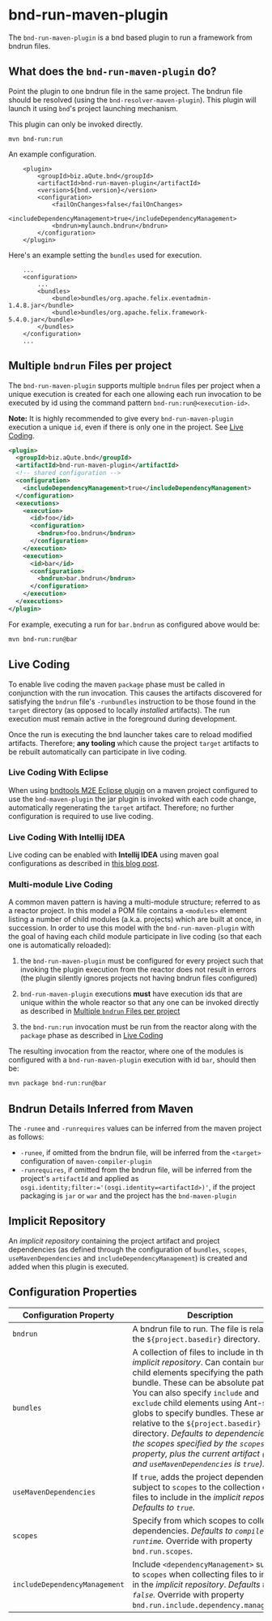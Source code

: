 # bnd-run-maven-plugin

The `bnd-run-maven-plugin` is a bnd based plugin to run a framework from bndrun files.

## What does the `bnd-run-maven-plugin` do?

Point the plugin to one bndrun file in the same project. The bndrun file should be resolved (using the `bnd-resolver-maven-plugin`). This plugin will launch it using `bnd`'s project launching mechanism.

This plugin can only be invoked directly.

```
mvn bnd-run:run
```

An example configuration.

```
    <plugin>
        <groupId>biz.aQute.bnd</groupId>
        <artifactId>bnd-run-maven-plugin</artifactId>
        <version>${bnd.version}</version>
        <configuration>
            <failOnChanges>false</failOnChanges>
            <includeDependencyManagement>true</includeDependencyManagement>
            <bndrun>mylaunch.bndrun</bndrun>
        </configuration>
    </plugin>
```

Here's an example setting the `bundles` used for execution.

```
    ...
    <configuration>
        ...
        <bundles>
            <bundle>bundles/org.apache.felix.eventadmin-1.4.8.jar</bundle>
            <bundle>bundles/org.apache.felix.framework-5.4.0.jar</bundle>
        </bundles>
    </configuration>
    ...
```

## Multiple `bndrun` Files per project

The `bnd-run-maven-plugin` supports multiple `bndrun` files per project when a unique execution is created for each one allowing each run invocation to be executed by id using the command pattern `bnd-run:run@<execution-id>`. 

**Note:** It is highly recommended to give every `bnd-run-maven-plugin` execution a unique `id`, even if there is only one in the project. See [Live Coding](#live-coding).

```xml
<plugin>
  <groupId>biz.aQute.bnd</groupId>
  <artifactId>bnd-run-maven-plugin</artifactId>
  <!-- shared configuration -->
  <configuration>
    <includeDependencyManagement>true</includeDependencyManagement>
  </configuration>
  <executions>
    <execution>
      <id>foo</id>
      <configuration>
        <bndrun>foo.bndrun</bndrun>
      </configuration>
    </execution>
    <execution>
      <id>bar</id>
      <configuration>
        <bndrun>bar.bndrun</bndrun>
      </configuration>
    </execution>
  </executions>
</plugin>
```

For example, executing a run for `bar.bndrun` as configured above  would be:

```bash
mvn bnd-run:run@bar
```

## Live Coding

To enable live coding the maven `package` phase must be called in conjunction with the run invocation. This causes the artifacts discovered for satisfying the `bndrun` file's `-runbundles` instruction to be those found in the `target` directory (as opposed to locally _installed_ artifacts). The run execution must remain active in the foreground during development.

Once the run is executing the bnd launcher takes care to reload modified artifacts. Therefore; **any tooling** which cause the project `target` artifacts to be rebuilt automatically can participate in live coding.

### Live Coding With Eclipse

When using [bndtools M2E Eclipse plugin](https://bndtools.org/installation.html) on a maven project configured to use the `bnd-maven-plugin` the jar plugin is invoked with each code change, automatically regenerating the `target` artifact. Therefore; no further configuration is required to use live coding.

### Live Coding With Intellij IDEA

Live coding can be enabled with **Intellij IDEA** using maven goal configurations as described in [this blog post](https://blog.io7m.com/2019/05/16/instant-code-reloading.xhtml).

### Multi-module Live Coding

A common maven pattern is having a multi-module structure; referred to as a reactor project. In this model a POM file contains a `<modules>` element listing a number of child modules (a.k.a. projects) which are built at once, in succession. In order to use this model with the `bnd-run-maven-plugin` with the goal of having each child module participate in live coding (so that each one is automatically reloaded):

1. the `bnd-run-maven-plugin` must be configured for every project such that invoking the plugin execution from the reactor does not result in errors (the plugin silently ignores projects not having bndrun files configured)

2. `bnd-run-maven-plugin` executions **must** have execution ids that are unique within the whole reactor so that any one can be invoked directly as described in [Multiple `bndrun` Files per project](#multiple-bndrun-files-per-project)

3. the `bnd-run:run` invocation must be run from the reactor along with the `package` phase as described in [Live Coding](#live-coding)

The resulting invocation from the reactor, where one of the modules is configured with a `bnd-run-maven-plugin` execution with id `bar`, should then be:

```bash
mvn package bnd-run:run@bar
```

## Bndrun Details Inferred from Maven

The `-runee` and `-runrequires` values can be inferred from the maven project as follows:

  * `-runee`, if omitted from the bndrun file, will be inferred from the `<target>` configuration of `maven-compiler-plugin`
  * `-runrequires`, if omitted from the bndrun file, will be inferred from the project's `artifactId` and applied as `osgi.identity;filter:='(osgi.identity=<artifactId>)'`, if the project packaging is `jar` or `war` and the project has the `bnd-maven-plugin`

## Implicit Repository

An *implicit repository* containing the project artifact and project dependencies (as defined through the configuration of `bundles`, `scopes`, `useMavenDependencies` and `includeDependencyManagement`) is created and added when this plugin is executed.

## Configuration Properties

|Configuration Property       | Description |
| ---                         | ---         |
|`bndrun`                     | A bndrun file to run. The file is relative to the `${project.basedir}` directory.|
|`bundles`                    | A collection of files to include in the *implicit repository*. Can contain `bundle` child elements specifying the path to a bundle. These can be absolute paths. You can also specify `include` and `exclude` child elements using Ant-style globs to specify bundles. These are relative to the `${project.basedir}` directory. _Defaults to dependencies in the scopes specified by the `scopes` property, plus the current artifact (if any and `useMavenDependencies` is `true`)._|
|`useMavenDependencies`       | If `true`, adds the project dependencies subject to `scopes` to the collection of files to include in the *implicit repository*. _Defaults to `true`._|
|`scopes`                     | Specify from which scopes to collect dependencies. _Defaults to `compile, runtime`._ Override with property `bnd.run.scopes`.|
|`includeDependencyManagement`| Include `<dependencyManagement>` subject to `scopes` when collecting files to include in the *implicit repository*. _Defaults to `false`._ Override with property `bnd.run.include.dependency.management`.|
